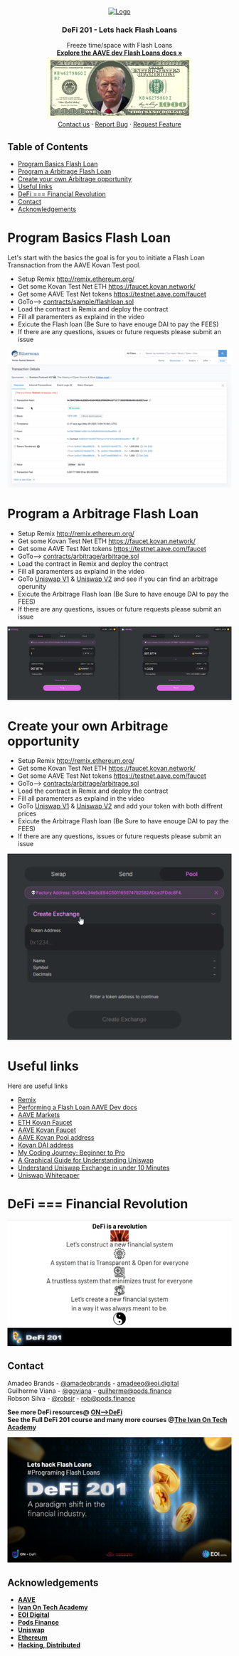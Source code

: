 <!-- PROJECT LOGO -->
<br />
<p align="center">
  <a href="#Program-Basics-Flash-Loan">
    <img src="https://aave.com/static/media/flashLoan.8328cb8b.svg" alt="Logo" width="80" height="80">
  </a>
  <h3 align="center">DeFi 201 - Lets hack Flash Loans</h3>
  <p align="center">
    Freeze time/space with Flash Loans
    <br />
    <a href="https://docs.aave.com/developers/tutorials/performing-a-flash-loan"><strong>Explore the AAVE dev Flash Loans docs »</strong></a>
    <br />
  <a href="https://brrr.money/">
    <img src="images/dollar-trump-defi201.png" alt="Logo">
  </a>

<br />
    <a href="#contact">Contact us</a>
    ·
    <a href="https://github.com/Robsonsjre/FlashloanUsecases/issues">Report Bug</a>
    ·
    <a href="https://github.com/Robsonsjre/FlashloanUsecases/issues">Request Feature</a>
  </p>
</p>



<!-- TABLE OF CONTENTS -->
## Table of Contents
* [Program Basics Flash Loan](#Program-Basics-Flash-Loan)
* [Program a Arbitrage Flash Loan](#Program-Basics-Flash-Loan)
* [Create your own Arbitrage opportunity](#Program-Basics-Flash-Loan)
* [Useful links](#Useful-links)
* [DeFi === Financial Revolution](#Program-Basics-Flash-Loan)
* [Contact](#Program-Basics-Flash-Loan)
* [Acknowledgements](#Program-Basics-Flash-Loan)

<!-- Program Basics Flash Loan -->
# Program Basics Flash Loan
Let's start with the basics the goal is for you to initiate a Flash Loan Transnaction from the AAVE Kovan Test pool.<br>
* Setup Remix http://remix.ethereum.org/
* Get some Kovan Test Net ETH https://faucet.kovan.network/
* Get some AAVE Test Net tokens https://testnet.aave.com/faucet 
* GoTo--> <a href="https://github.com/Robsonsjre/FlashloanUsecases/blob/master/contracts/sample/flashloan.sol">contracts/sample/flashloan.sol</a> 
* Load the contract in Remix and deploy the contract
* Fill all paramenters as explaind in the video
* Exicute the Flash loan (Be Sure to have enouge DAI to pay the FEES)
* If there are any questions, issues or future requests please submit an issue

[![Product Name Screen Shot][product-screenshot]](https://github.com/Robsonsjre/FlashloanUsecases/blob/master/contracts/sample/flashloan.sol)

# Program a Arbitrage Flash Loan
* Setup Remix http://remix.ethereum.org/
* Get some Kovan Test Net ETH https://faucet.kovan.network/
* Get some AAVE Test Net tokens https://testnet.aave.com/faucet 
* GoTo--> <a href="https://github.com/Robsonsjre/FlashloanUsecases/tree/master/contracts/arbitrage">contracts/arbitrage/arbitrage.sol</a> 
* Load the contract in Remix and deploy the contract
* Fill all paramenters as explaind in the video
* GoTo <a href="https://kovan-uniswap.netlify.app/swap">Uniswap V1</a> & <a href="https://kovan-uniswap2.netlify.app/swap">Uniswap V2</a> and see if you can find an arbitrage operunity
* Exicute the Arbitrage Flash loan (Be Sure to have enouge DAI to pay the FEES)
* If there are any questions, issues or future requests please submit an issue

[![uniswap arbitrage defi201]](https://github.com/Robsonsjre/FlashloanUsecases/tree/master/contracts/arbitrage)

# Create your own Arbitrage opportunity
* Setup Remix http://remix.ethereum.org/
* Get some Kovan Test Net ETH https://faucet.kovan.network/
* Get some AAVE Test Net tokens https://testnet.aave.com/faucet 
* GoTo--> <a href="https://github.com/Robsonsjre/FlashloanUsecases/tree/master/contracts/arbitrage">contracts/arbitrage/arbitrage.sol</a> 
* Load the contract in Remix and deploy the contract
* Fill all paramenters as explaind in the video
* GoTo <a href="https://kovan-uniswap.netlify.app/swap">Uniswap V1</a> & <a href="https://kovan-uniswap2.netlify.app/swap">Uniswap V2</a> and add your token with both diffrent prices
* Exicute the Arbitrage Flash loan (Be Sure to have enouge DAI to pay the FEES)
* If there are any questions, issues or future requests please submit an issue

[![create your own arbitrage opportunity]](https://github.com/Robsonsjre/FlashloanUsecases/tree/master/contracts/arbitrage)

# Useful links
Here are useful links
* [Remix](https://remix.ethereum.org/)
* [Performing a Flash Loan AAVE Dev docs](https://docs.aave.com/developers/tutorials/performing-a-flash-loan)
* [AAVE Markets](https://docs.aave.com/developers/deployed-contracts/deployed-contract-instances)
* [ETH Kovan Faucet](https://faucet.kovan.network/)
* [AAVE Kovan Faucet](https://testnet.aave.com/faucet)
* [AAVE Kovan Pool address](https://kovan.etherscan.io/address/0x95d1189ed88b380e319df73ff00e479fcc4cfa45)
* [Kovan DAI address](https://kovan.etherscan.io/address/0xFf795577d9AC8bD7D90Ee22b6C1703490b6512FD)
* [My Coding Journey: Beginner to Pro](https://forum.openzeppelin.com/t/my-coding-journey-beginner-to-pro/2390)
* [A Graphical Guide for Understanding Uniswap](https://docs.ethhub.io/guides/graphical-guide-for-understanding-uniswap/)
* [Understand Uniswap Exchange in under 10 Minutes](https://www.youtube.com/watch?v=rlkizdfY0vo)
* [Uniswap Whitepaper](https://hackmd.io/@Uniswap/HJ9jLsfTz#%F0%9F%A6%84-Uniswap-Whitepaper)


<!-- DeFi === Financial Revolution -->
# DeFi === Financial Revolution
[![DeFi === Financial Revolution]](https://academy.ivanontech.com/a/27786/UHnVvoMT)

<!-- CONTACT -->
## Contact

Amadeo Brands - [@amadeobrands](https://twitter.com/amadeobrands) - amadeeo@eoi.digital<br>
Guilherme Viana - [@ggviana](https://twitter.com/ggviana) - guilherme@pods.finance<br>
Robson Silva - [@robsjr](https://twitter.com/robsjr) - rob@pods.finance<br>

<strong>See more DeFi resources@ [ON-->DeFi](https://transform.eoi.digital/on-defi/)
</stong><br>
<strong>See the Full DeFi 201 course and many more courses @[The Ivan On Tech Academy](https://academy.ivanontech.com/a/17936/UHnVvoMT)<br>

[![banner][banner]](https://academy.ivanontech.com/a/27786/UHnVvoMT)

<!-- ACKNOWLEDGEMENTS -->
## Acknowledgements
* [AAVE](https://aave.com/)
* [Ivan On Tech Academy](https://academy.ivanontech.com/a/27786/UHnVvoMT)
* [EOI Digital](https://www.eoi.digital/)
* [Pods Finance](https://pods.finance/)
* [Uniswap](https://uniswap.org/)
* [Ethereum](https://ethereum.org/)
* [Hacking, Distributed](https://hackingdistributed.com/2020/03/11/flash-loans/)

<!-- MARKDOWN LINKS & IMAGES -->
<!-- https://www.markdownguide.org/basic-syntax/#reference-style-links -->
[product-screenshot]: images/flashloan.png
[banner]: images/defi-201-banner.png
[dollar-trump]: images/dollar-trump-defi201.png
[DeFi === Financial Revolution]: images/financial-revolution-DeFi201.png
[create your own arbitrage opportunity]: images/create-your-own-arbitrage-opportunity.png
[uniswap arbitrage defi201]: images/uniswap-arbitrage-defi201.png
